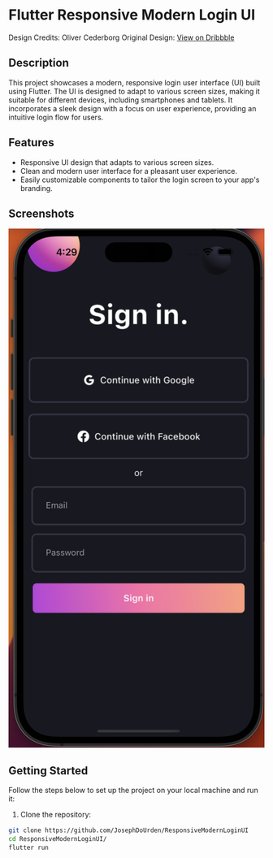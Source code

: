 # Flutter Responsive Modern Login UI

Design Credits: Oliver Cederborg
Original Design: [View on Dribbble](https://dribbble.com/shots/15123314-Sign-In)

## Description

This project showcases a modern, responsive login user interface (UI) built using Flutter. The UI is designed to adapt to various screen sizes, making it suitable for different devices, including smartphones and tablets. It incorporates a sleek design with a focus on user experience, providing an intuitive login flow for users.

## Features

- Responsive UI design that adapts to various screen sizes.
- Clean and modern user interface for a pleasant user experience.
- Easily customizable components to tailor the login screen to your app's branding.

## Screenshots

![Screenshot](image.png)

## Getting Started

Follow the steps below to set up the project on your local machine and run it:

1. Clone the repository:

```bash
git clone https://github.com/JosephDoUrden/ResponsiveModernLoginUI
cd ResponsiveModernLoginUI/
flutter run

